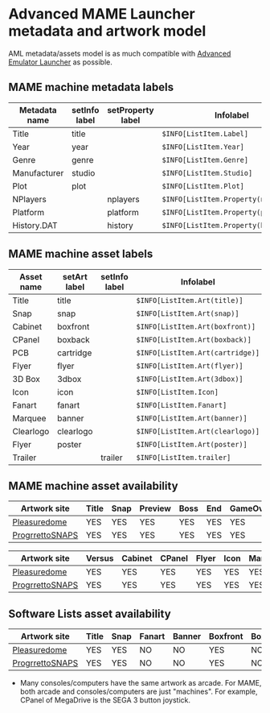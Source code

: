 # Advanced MAME Launcher metadata and artwork model #

AML metadata/assets model is as much compatible with [Advanced Emulator Launcher] as possible.

[Advanced Emulator Launcher]: http://github.com/Wintermute0110/plugin.program.advanced.emulator.launcher/

## MAME machine metadata labels ##

| Metadata name | setInfo label | setProperty label | Infolabel                            |
|---------------|---------------|-------------------|--------------------------------------|
| Title         | title         |                   | `$INFO[ListItem.Label]`              |
| Year          | year          |                   | `$INFO[ListItem.Year]`               |
| Genre         | genre         |                   | `$INFO[ListItem.Genre]`              |
| Manufacturer  | studio        |                   | `$INFO[ListItem.Studio]`             |
| Plot          | plot          |                   | `$INFO[ListItem.Plot]`               |
| NPlayers      |               | nplayers          | `$INFO[ListItem.Property(nplayers)]` |
| Platform      |               | platform          | `$INFO[ListItem.Property(platform)]` |
| History.DAT   |               | history           | `$INFO[ListItem.Property(history)]`  |

## MAME machine asset labels ##

| Asset name | setArt label | setInfo label | Infolabel                        |
|------------|--------------|---------------|----------------------------------|
| Title      | title        |               | `$INFO[ListItem.Art(title)]`     |
| Snap       | snap         |               | `$INFO[ListItem.Art(snap)]`      |
| Cabinet    | boxfront     |               | `$INFO[ListItem.Art(boxfront)]`  |
| CPanel     | boxback      |               | `$INFO[ListItem.Art(boxback)]`   |
| PCB        | cartridge    |               | `$INFO[ListItem.Art(cartridge)]` |
| Flyer      | flyer        |               | `$INFO[ListItem.Art(flyer)]`     |
| 3D Box     | 3dbox        |               | `$INFO[ListItem.Art(3dbox)]`     |
| Icon       | icon         |               | `$INFO[ListItem.Icon]`           |
| Fanart     | fanart       |               | `$INFO[ListItem.Fanart]`         |
| Marquee    | banner       |               | `$INFO[ListItem.Art(banner)]`    |
| Clearlogo  | clearlogo    |               | `$INFO[ListItem.Art(clearlogo)]` |
| Flyer      | poster       |               | `$INFO[ListItem.Art(poster)]`    |
| Trailer    |              | trailer       | `$INFO[ListItem.trailer]`        |

## MAME machine asset availability ##

| Artwork site      | Title | Snap  | Preview | Boss | End | GameOver | HowTo | Logo | Scores | Select |
|-------------------|-------|-------|---------|------|-----|----------|-------|------|--------|--------|
| [Pleasuredome]    |  YES  | YES   | YES     | YES  | YES |    YES   |  YES  | YES  |  YES   |  YES   |
| [ProgrrettoSNAPS] |  YES  | YES   | YES     | YES  | YES |    YES   |  YES  | YES  |  YES   |  YES   |


| Artwork site      | Versus | Cabinet | CPanel | Flyer  | Icon | Marquee | PCB | Manual | Trailer |
|-------------------|--------|---------|--------|--------|------|---------|-----|--------|---------|
| [Pleasuredome]    |  YES   |  YES    |  YES   |  YES   | YES  |   YES   | YES |  YES   |  YES    |
| [ProgrrettoSNAPS] |  YES   |  YES    |  YES   |  YES   | YES  |   YES   | YES |  YES   |  YES    |


## Software Lists asset availability ##

| Artwork site      |  Title | Snap | Fanart | Banner | Boxfront | Boxback  | Manual | Trailer | 
|-------------------|--------|------|--------|--------|----------|----------|--------|---------|
| [Pleasuredome]    |  YES   | YES  | NO     | NO     |   YES    |   NO     |  YES   | YES     |
| [ProgrrettoSNAPS] |  YES   | YES  | NO     | NO     |   YES    |   NO     |  YES   | YES     |

 * Many consoles/computers have the same artwork as arcade. For MAME, both arcade and
   consoles/computers are just "machines". For example, CPanel of MegaDrive is the 
   SEGA 3 button joystick.

[Pleasuredome]: http://www.pleasuredome.org.uk/
[ProgrrettoSNAPS]: http://www.progettosnaps.net
